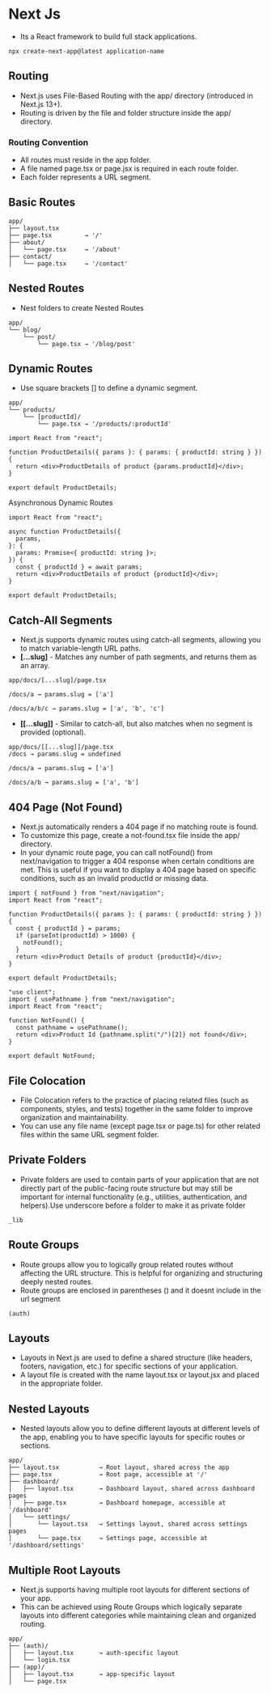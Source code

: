 # Next Js
- Its a React framework to build full stack applications.

```
npx create-next-app@latest application-name
```

## Routing 
- Next.js uses File-Based Routing with the app/ directory (introduced in Next.js 13+).
- Routing is driven by the file and folder structure inside the app/ directory.

### Routing Convention
- All routes must reside in the app folder.
- A file named page.tsx or page.jsx is required in each route folder.
- Each folder represents a URL segment.

## Basic Routes
```
app/
├── layout.tsx
├── page.tsx         → '/'
├── about/
│   └── page.tsx     → '/about'
├── contact/
│   └── page.tsx     → '/contact'

```

## Nested Routes
- Nest folders to create Nested Routes
```
app/
└── blog/
    └── post/
        └── page.tsx → '/blog/post'
```

## Dynamic Routes
- Use square brackets [] to define a dynamic segment.
```
app/
└── products/
    └── [productId]/
        └── page.tsx → '/products/:productId'
```

```
import React from "react";

function ProductDetails({ params }: { params: { productId: string } }) {
  return <div>ProductDetails of product {params.productId}</div>;
}

export default ProductDetails;
```

Asynchronous Dynamic Routes
```
import React from "react";

async function ProductDetails({
  params,
}: {
  params: Promise<{ productId: string }>;
}) {
  const { productId } = await params;
  return <div>ProductDetails of product {productId}</div>;
}

export default ProductDetails;
```

## Catch-All Segments
- Next.js supports dynamic routes using catch-all segments, allowing you to match variable-length URL paths.
- **[...slug]** - Matches any number of path segments, and returns them as an array.
```
app/docs/[...slug]/page.tsx

/docs/a → params.slug = ['a']

/docs/a/b/c → params.slug = ['a', 'b', 'c']
```
- **[[...slug]]** - Similar to catch-all, but also matches when no segment is provided (optional).
```
app/docs/[[...slug]]/page.tsx
/docs → params.slug = undefined

/docs/a → params.slug = ['a']

/docs/a/b → params.slug = ['a', 'b']
```

## 404 Page (Not Found)
- Next.js automatically renders a 404 page if no matching route is found.
- To customize this page, create a not-found.tsx file inside the app/ directory.
- In your dynamic route page, you can call notFound() from next/navigation to trigger a 404 response when certain conditions are met. This is useful if you want to display a 404 page based on specific conditions, such as an invalid productId or missing data.

```
import { notFound } from "next/navigation";
import React from "react";

function ProductDetails({ params }: { params: { productId: string } }) {
  const { productId } = params;
  if (parseInt(productId) > 1000) {
    notFound();
  }
  return <div>Product Details of product {productId}</div>;
}

export default ProductDetails;

"use client";
import { usePathname } from "next/navigation";
import React from "react";

function NotFound() {
  const pathname = usePathname();
  return <div>Product Id {pathname.split("/")[2]} not found</div>;
}

export default NotFound;
```
## File Colocation
- File Colocation refers to the practice of placing related files (such as components, styles, and tests) together in the same folder to improve organization and maintainability.
- You can use any file name (except page.tsx or page.ts) for other related files within the same URL segment folder.

## Private Folders
- Private folders are used to contain parts of your application that are not directly part of the public-facing route structure but may still be important for internal functionality (e.g., utilities, authentication, and helpers).Use underscore before a folder to make it as private folder
```
_lib
```

## Route Groups
- Route groups allow you to logically group related routes without affecting the URL structure. This is helpful for organizing and structuring deeply nested routes.
- Route groups are enclosed in parentheses () and it doesnt include in the url segment
```
(auth)
```
## Layouts
- Layouts in Next.js are used to define a shared structure (like headers, footers, navigation, etc.) for specific sections of your application.
- A layout file is created with the name layout.tsx or layout.jsx and placed in the appropriate folder.

## Nested Layouts
- Nested layouts allow you to define different layouts at different levels of the app, enabling you to have specific layouts for specific routes or sections.
```
app/
├── layout.tsx           → Root layout, shared across the app
├── page.tsx             → Root page, accessible at '/'
├── dashboard/
│   ├── layout.tsx       → Dashboard layout, shared across dashboard pages
│   ├── page.tsx         → Dashboard homepage, accessible at '/dashboard'
│   └── settings/
│       └── layout.tsx   → Settings layout, shared across settings pages
│       └── page.tsx     → Settings page, accessible at '/dashboard/settings'

```

## Multiple Root Layouts
- Next.js supports having multiple root layouts for different sections of your app.
- This can be achieved using Route Groups which logically separate layouts into different categories while maintaining clean and organized routing.
```
app/
├── (auth)/
│   ├── layout.tsx       → auth-specific layout
│   └── login.tsx      
├── (app)/
│   ├── layout.tsx       → app-specific layout
│   └── page.tsx       

```


